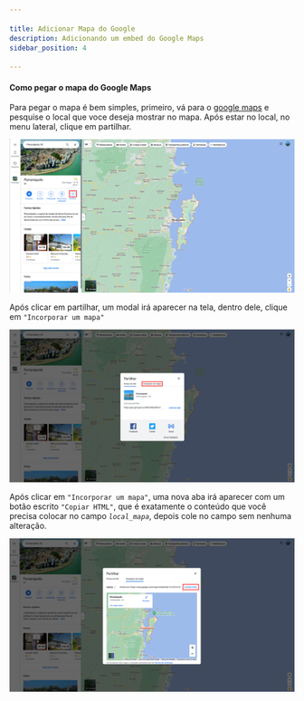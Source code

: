 ```yaml
---

title: Adicionar Mapa do Google
description: Adicionando um embed do Google Maps
sidebar_position: 4

---
```



#### Como pegar o mapa do Google Maps

Para pegar o mapa é bem simples, primeiro, vá para o [google maps](https://maps.google.com) e pesquise o local que voce deseja mostrar no mapa. Após estar no local, no menu lateral, clique em partilhar.

![Alt text](images/maps.png)

Após clicar em partilhar, um modal irá aparecer na tela, dentro dele, clique em `"Incorporar um mapa"`

![Alt text](images/maps-1.png)

Após clicar em `"Incorporar um mapa"`, uma nova aba irá aparecer com um botão escrito `"Copiar HTML"`, que é exatamente o conteúdo que você precisa colocar no campo _`local_mapa`_, depois cole no campo sem nenhuma alteração.

![Alt text](images/maps-2.png)
